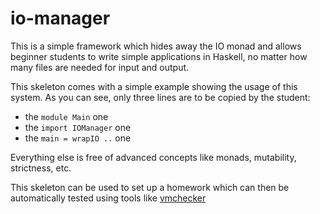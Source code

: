 io-manager
==========

This is a simple framework which hides away the IO monad and allows beginner
students to write simple applications in Haskell, no matter how many files are
needed for input and output.

This skeleton comes with a simple example showing the usage of this system. As
you can see, only three lines are to be copied by the student:

* the `module Main` one
* the `import IOManager` one
* the `main = wrapIO ..` one

Everything else is free of advanced concepts like monads, mutability,
strictness, etc.

This skeleton can be used to set up a homework which can then be automatically
tested using tools like [vmchecker][vmchecker]

[vmchecker]: https://github.com/vmchecker/vmchecker "vmchecker"
